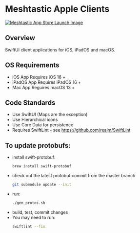 # Meshtastic Apple Clients

<a href="https://apple.co/3Auysep">
    <img alt="Meshtastic App Store Launch Image" src="meshtastic-1080x1080.png" />
</a>

## Overview

SwiftUI client applications for iOS, iPadOS and macOS.

## OS Requirements

* iOS App Requires iOS 16 +
* iPadOS App Requires iPadOS 16 +
* Mac App Reguires macOS 13 +

## Code Standards

- Use SwiftUI (Maps are the exception)
- Use Hierarchical icons
- Use Core Data for persistence
- Requires SwiftLint - see https://github.com/realm/SwiftLint

## To update protobufs:

- install swift-protobuf:
  ```bash
  brew install swift-protobuf
  ```
- check out the latest protobuf commit from the master branch
  ```bash
  git submodule update --init
  ```
- run:
  ```bash
  ./gen_protos.sh
  ```
- build, test, commit changes
- You may need to run:
  ```bash
  swiftlint --fix
  ```
